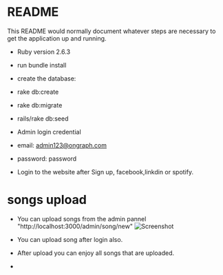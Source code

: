 # README

This README would normally document whatever steps are necessary to get the
application up and running.


* Ruby version
  2.6.3
* run bundle install
* create the database:
* rake db:create
* rake db:migrate
* rails/rake db:seed

* Admin login credential
* email: admin123@ongraph.com
* password: password
* Login to the website after Sign up, facebook,linkdin or spotify.

# songs upload
 * You can upload songs from the admin pannel "http://localhost:3000/admin/song/new"
   ![Screenshot](admin.png)


 * You can upload song after login also.
 * After upload you can enjoy all songs that are uploaded.
*
